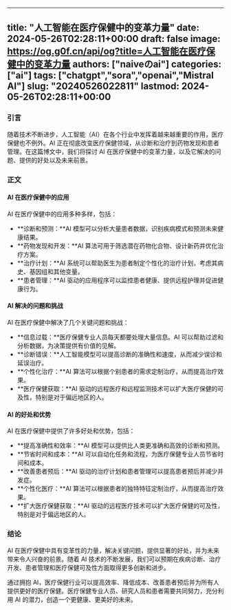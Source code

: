 
---
title: "人工智能在医疗保健中的变革力量"
date: 2024-05-26T02:28:11+00:00
draft: false
image: https://og.g0f.cn/api/og?title=人工智能在医疗保健中的变革力量
authors: ["naiveのai"]
categories: ["ai"]
tags: ["chatgpt","sora","openai","Mistral AI"]
slug: "20240526022811"
lastmod: 2024-05-26T02:28:11+00:00
---
### 引言

随着技术不断进步，人工智能（AI）在各个行业中发挥着越来越重要的作用，医疗保健也不例外。AI 正在彻底改变医疗保健领域，从诊断和治疗到药物发现和患者管理。在这篇博文中，我们将探讨 AI 在医疗保健中的变革力量，以及它解决的问题、提供的好处以及未来前景。

### 正文

#### AI 在医疗保健中的应用

AI 在医疗保健中的应用多种多样，包括：

* **诊断和预测：**AI 模型可以分析大量患者数据，识别疾病模式和预测未来健康结果。
* **药物发现和开发：**AI 算法可用于筛选潜在药物化合物、设计新药并优化治疗方案。
* **治疗计划：**AI 系统可以帮助医生为患者制定个性化的治疗计划，考虑其病史、基因组和其他变量。
* **患者管理：**AI 驱动的应用程序可以监控患者健康、提供远程护理并促进健康行为。

#### AI 解决的问题和挑战

AI 在医疗保健中解决了几个关键问题和挑战：

* **信息过载：**医疗保健专业人员每天都要处理大量信息。AI 可以帮助过滤和分析数据，为决策提供有价值的见解。
* **诊断错误：**人工智能模型可以提高诊断的准确性和速度，从而减少误诊和延误治疗。
* **个性化治疗：**AI 算法可以根据个别患者的需求定制治疗，从而提高治疗效果。
* **医疗保健获取：**AI 驱动的远程医疗和远程监测技术可以扩大医疗保健的可及性，特别是对于偏远地区的人。

#### AI 的好处和优势

AI 在医疗保健中提供了许多好处和优势，包括：

* **提高准确性和效率：**AI 模型可以提供比人类更准确和高效的诊断和预测。
* **节省时间和成本：**AI 可以自动化任务和流程，为医疗保健专业人员节省时间和成本。
* **改善患者预后：**AI 驱动的治疗计划和患者管理可以提高患者预后并减少并发症。
* **个性化医疗：**AI 算法可以根据患者的独特特征定制治疗，从而提高治疗效果。
* **扩大医疗保健获取：**AI 驱动的远程医疗技术可以扩大医疗保健的可及性，特别是对于偏远地区的人。

### 结论

AI 在医疗保健中具有变革性的力量，解决关键问题，提供显著的好处，并为未来带来令人兴奋的前景。随着 AI 技术的不断发展，我们可以预期在疾病诊断、治疗开发、患者管理和医疗保健可及性方面取得更多创新和进步。

通过拥抱 AI，医疗保健行业可以提高效率、降低成本、改善患者预后并为所有人提供更好的医疗保健。医疗保健专业人员、研究人员和患者需要共同努力，充分利用 AI 的潜力，创造一个更健康、更美好的未来。